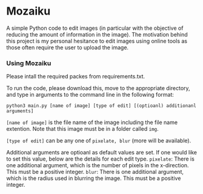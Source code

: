 # Mozaiku
A simple Python code to edit images (in particular with the objective of reducing the amount of information in the image).
The motivation behind this project is my personal hesitance to edit images using online tools as those often require the user to upload the image. 

### Using Mozaiku
Please intall the required packes from requirements.txt. 

To run the code, please download this, move to the appropriate directory, and type in arguments to the command line in the following format: 
```
python3 main.py [name of image] [type of edit] [(optioanl) additionanl arguments]
```

```[name of image]``` is the file name of the image including the file name extention. Note that this image must be in a folder called ```img```.

```[type of edit]``` can be any one of ```pixelate, blur``` (more will be available).

Additional arguments are optioanl as default values are set. 
If one would like to set this value, below are the details for each edit type. 
```pixelate```:
    There is one additional argument, which is the number of pixels in the x-direction. This must be a positive integer.
```blur```:
    There is one additional argument, which is the radius used in blurring the image. This must be a positive integer. 

